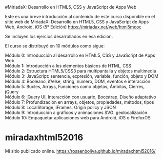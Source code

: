 #MiriadaX: Desarrollo en HTML5, CSS y JavaScript de Apps Web

Este es una breve introducción al contenido de este curso disponible en el sitio web de MiriadaX: Desarrollo en HTML5, CSS y JavaScript de Apps Web, Android, iOS (5° Edición) https://miriadax.net/web/html5mooc

Se incluyen los ejercios desarrollados en esa edición.

El curso se distribuyó en 10 módulos como sigue:  

Módulo 0: Introducción al desarrollo en HTML5, CSS y JavaScript de Apps Web  
Módulo 1: Introducción a los elementos básicos de HTML, CSS  
Módulo 2: Estructura HTML5/CSS3 para multipantalla y objetos multimedia  
Módulo 3: JavaScript: sentencia, expresión, variable, función, objeto y DOM  
Módulo 4: Booleano, if/else, string, número, DOM, eventos e interacción  
Módulo 5: Bucles, Arrays, Funciones como objetos, Ámbitos, Cierres, jQuery  
Módulo 6: jQuery UI, Interacción con usuario, Bootstrap, Diseño adaptativo  
Módulo 7: Profundización en arrays, objetos, propiedades, métodos, tipos  
Módulo 8: LocalStorage, iFrames, Origin policy y JSON  
Módulo 9: Introducción a gráficos y animaciones SVG. geolocalización  
Módulo 10: Empaquetar aplicaciones web para Android, iOS o FirefoxOS 

# miradaxhtml52016
Mi sitio publicado online.  https://rosaenboliva.github.io/miradaxhtml52016/
